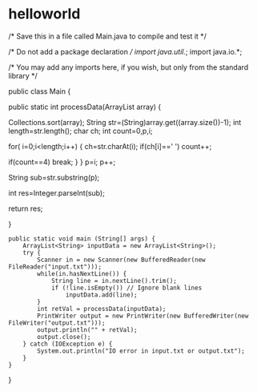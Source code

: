 # helloworld
/* Save this in a file called Main.java to compile and test it */

/* Do not add a package declaration */
import java.util.*;
import java.io.*;

/* You may add any imports here, if you wish, but only from the 
   standard library */

public class Main {
    
public static int processData(ArrayList<String> array)
 {

Collections.sort(array);
String str=(String)array.get((array.size())-1);
int length=str.length();
char ch;
int count=0,p,i;

for( i=0;i<length;i++)
{
        ch=str.charAt(i);
            if(ch[i]==' ')
          count++;

if(count==4)
break;
}
}
p=i;
p++;

String sub=str.substring(p);

int res=Integer.parseInt(sub);

  
 return res;

}

    public static void main (String[] args) {
        ArrayList<String> inputData = new ArrayList<String>();
        try {
            Scanner in = new Scanner(new BufferedReader(new FileReader("input.txt")));
            while(in.hasNextLine()) {
                String line = in.nextLine().trim();
                if (!line.isEmpty()) // Ignore blank lines
                    inputData.add(line);
            }
            int retVal = processData(inputData);
            PrintWriter output = new PrintWriter(new BufferedWriter(new FileWriter("output.txt")));
            output.println("" + retVal);
            output.close();
        } catch (IOException e) {
            System.out.println("IO error in input.txt or output.txt");
        }
    }
}


